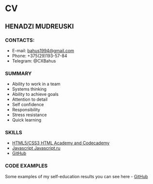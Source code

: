 # CV

## HENADZI MUDREUSKI

### CONTACTS:
* E-mail: bahus1994@gmail.com
* Phone: +375(29)193-57-84
* Telegram: @CXBahus

### SUMMARY 
* Ability to work in a team
* Systems thinking
* Ability to achieve goals
* Attention to detail
* Self confidence
* Responsibility
* Stress resistance
* Quick learning

### SKILLS
* [HTML5/CSS3 HTML Academy and Codecademy](https://htmlacademy.ru/profile/id187775)
* [Javascript Javascript.ru](https://www.codecademy.com/users/Mudreuski/achievements)
* [GitHub](https://github.com/Mudreuski)

### CODE EXAMPLES
Some examples of my self-education results you can see here - [GitHub](https://github.com/Mudreuski)
